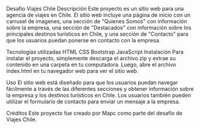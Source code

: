 Desafio Viajes Chile
Descripción
Este proyecto es un sitio web para una agencia de viajes en Chile. El sitio web incluye una página de inicio con un carrusel de imágenes, una sección de "Quienes Somos" con información sobre la empresa, una sección de "Destacados" con información sobre los principales destinos turísticos en Chile, y una sección de "Contacto" para que los usuarios puedan ponerse en contacto con la empresa.

Tecnologías utilizadas
HTML
CSS
Bootstrap
JavaScript
Instalación
Para instalar el proyecto, simplemente descarga el archivo.zip y extrae su contenido en una carpeta en tu computadora. Luego, abre el archivo index.html en tu navegador web para ver el sitio web.

Uso
El sitio web está diseñado para que los usuarios puedan navegar fácilmente a través de las diferentes secciones y obtener información sobre la empresa y los destinos turísticos en Chile. Los usuarios también pueden utilizar el formulario de contacto para enviar un mensaje a la empresa.

Créditos
Este proyecto fue creado por Mapc como parte del desafío de Viajes Chile.

